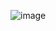 ![image](https://github.com/companyakis/flutter-bootcamp/assets/77589867/00e472ab-5069-40cb-af71-e10169831a98)
